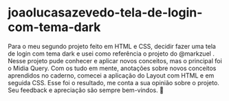 # joaolucasazevedo-tela-de-login-com-tema-dark
Para o meu segundo projeto feito em HTML e CSS, decidir fazer uma tela de login com tema dark e usei como referência o projeto do @markzuel .  Nesse projeto pude conhecer e aplicar novos conceitos, mas o principal foi o Midia Query.  Com os tudo em mente, anotações sobre novos conceitos aprendidos no caderno, comecei a aplicação do Layout com HTML e em seguida CSS.  Esse foi o resultado, me conta a sua opinião sobre o projeto. Seu feedback e apreciação são sempre bem-vindos. 🖤

